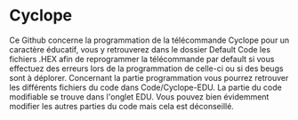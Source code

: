# Cyclope

Ce Github concerne la programmation de la télécommande Cyclope pour un caractère éducatif, vous y retrouverez dans le dossier Default Code les fichiers .HEX afin de reprogrammer la télécommande par default si vous effectuez des erreurs lors de la programmation de celle-ci ou si des beugs sont à déplorer. 
Concernant la partie programmation vous pourrez retrouver les différents fichiers du code dans Code/Cyclope-EDU. 
La partie du code modifiable se trouve dans l'onglet EDU. Vous pouvez bien évidemment modifier les autres parties du code mais cela est déconseillé.
